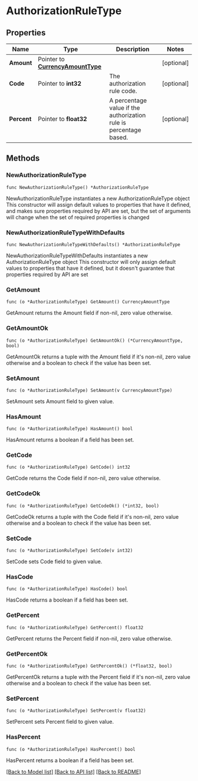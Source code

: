 # AuthorizationRuleType

## Properties

Name | Type | Description | Notes
------------ | ------------- | ------------- | -------------
**Amount** | Pointer to [**CurrencyAmountType**](CurrencyAmountType.md) |  | [optional] 
**Code** | Pointer to **int32** | The authorization rule code. | [optional] 
**Percent** | Pointer to **float32** | A percentage value if the authorization rule is percentage based. | [optional] 

## Methods

### NewAuthorizationRuleType

`func NewAuthorizationRuleType() *AuthorizationRuleType`

NewAuthorizationRuleType instantiates a new AuthorizationRuleType object
This constructor will assign default values to properties that have it defined,
and makes sure properties required by API are set, but the set of arguments
will change when the set of required properties is changed

### NewAuthorizationRuleTypeWithDefaults

`func NewAuthorizationRuleTypeWithDefaults() *AuthorizationRuleType`

NewAuthorizationRuleTypeWithDefaults instantiates a new AuthorizationRuleType object
This constructor will only assign default values to properties that have it defined,
but it doesn't guarantee that properties required by API are set

### GetAmount

`func (o *AuthorizationRuleType) GetAmount() CurrencyAmountType`

GetAmount returns the Amount field if non-nil, zero value otherwise.

### GetAmountOk

`func (o *AuthorizationRuleType) GetAmountOk() (*CurrencyAmountType, bool)`

GetAmountOk returns a tuple with the Amount field if it's non-nil, zero value otherwise
and a boolean to check if the value has been set.

### SetAmount

`func (o *AuthorizationRuleType) SetAmount(v CurrencyAmountType)`

SetAmount sets Amount field to given value.

### HasAmount

`func (o *AuthorizationRuleType) HasAmount() bool`

HasAmount returns a boolean if a field has been set.

### GetCode

`func (o *AuthorizationRuleType) GetCode() int32`

GetCode returns the Code field if non-nil, zero value otherwise.

### GetCodeOk

`func (o *AuthorizationRuleType) GetCodeOk() (*int32, bool)`

GetCodeOk returns a tuple with the Code field if it's non-nil, zero value otherwise
and a boolean to check if the value has been set.

### SetCode

`func (o *AuthorizationRuleType) SetCode(v int32)`

SetCode sets Code field to given value.

### HasCode

`func (o *AuthorizationRuleType) HasCode() bool`

HasCode returns a boolean if a field has been set.

### GetPercent

`func (o *AuthorizationRuleType) GetPercent() float32`

GetPercent returns the Percent field if non-nil, zero value otherwise.

### GetPercentOk

`func (o *AuthorizationRuleType) GetPercentOk() (*float32, bool)`

GetPercentOk returns a tuple with the Percent field if it's non-nil, zero value otherwise
and a boolean to check if the value has been set.

### SetPercent

`func (o *AuthorizationRuleType) SetPercent(v float32)`

SetPercent sets Percent field to given value.

### HasPercent

`func (o *AuthorizationRuleType) HasPercent() bool`

HasPercent returns a boolean if a field has been set.


[[Back to Model list]](../README.md#documentation-for-models) [[Back to API list]](../README.md#documentation-for-api-endpoints) [[Back to README]](../README.md)


